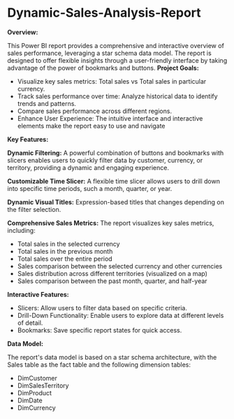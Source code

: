 # Dynamic-Sales-Analysis-Report

**Overview:**


This Power BI report provides a comprehensive and interactive overview of sales performance, leveraging a star schema data model. The report is designed to offer flexible insights through a user-friendly interface by taking advantage of the power of bookmarks and buttons.
**Project Goals:** 

- Visualize key sales metrics: Total sales vs Total sales in particular currency.
- Track sales performance over time: Analyze historical data to identify trends and patterns.
- Compare sales performance across different regions.
- Enhance User Experience: The intuitive interface and interactive elements make the report easy to use and navigate


**Key Features:**


**Dynamic Filtering:** A powerful combination of buttons and bookmarks with slicers enables users to quickly filter data by customer, currency, or territory, providing a dynamic and engaging experience.

**Customizable Time Slicer:** A flexible time slicer allows users to drill down into specific time periods, such a month, quarter, or year.

**Dynamic Visual Titles:** Expression-based titles that changes depending on the filter selection.

**Comprehensive Sales Metrics:** The report visualizes key sales metrics, including: 

- Total sales in the selected currency
- Total sales in the previous month
- Total sales over the entire period
- Sales comparison between the selected currency and other currencies
- Sales distribution across different territories (visualized on a map)
- Sales  comparison between the past month, quarter, and half-year

  
**Interactive Features:**
 - Slicers: Allow users to filter data based on specific criteria.
 - Drill-Down Functionality: Enable users to explore data at different levels of detail.
 - Bookmarks: Save specific report states for quick access.

**Data Model:** 

The report's data model is based on a star schema architecture, with the Sales table as the fact table and the following dimension tables:

- DimCustomer
- DimSalesTerritory
- DimProduct
- DimDate
- DimCurrency

